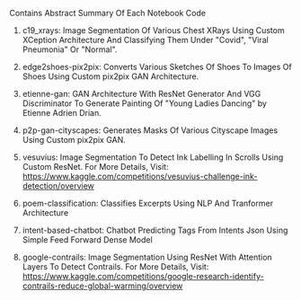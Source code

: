 Contains Abstract Summary Of Each Notebook Code

1. c19_xrays: Image Segmentation Of Various Chest XRays Using Custom XCeption Architecture And Classifying Them Under "Covid", "Viral Pneumonia" Or "Normal".

2. edge2shoes-pix2pix: Converts Various Sketches Of Shoes To Images Of Shoes Using Custom pix2pix GAN Architecture.

3. etienne-gan: GAN Architecture With ResNet Generator And VGG Discriminator To Generate Painting Of "Young Ladies Dancing" by Etienne Adrien Drian.

4. p2p-gan-cityscapes: Generates Masks Of Various Cityscape Images Using Custom pix2pix GAN.

5. vesuvius: Image Segmentation To Detect Ink Labelling In Scrolls Using Custom ResNet. For More Details, Visit: https://www.kaggle.com/competitions/vesuvius-challenge-ink-detection/overview

6. poem-classification: Classifies Excerpts Using NLP And Tranformer Architecture

7. intent-based-chatbot: Chatbot Predicting Tags From Intents Json Using Simple Feed Forward Dense Model

8. google-contrails: Image Segmentation Using ResNet With Attention Layers To Detect Contrails. For More Details, Visit: https://www.kaggle.com/competitions/google-research-identify-contrails-reduce-global-warming/overview
